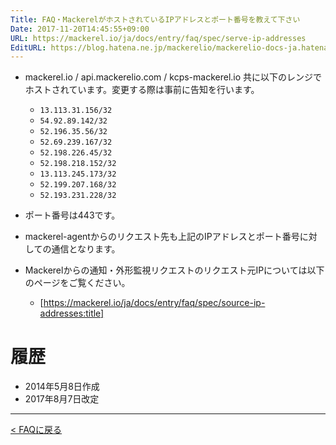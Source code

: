 ```yaml
---
Title: FAQ・MackerelがホストされているIPアドレスとポート番号を教えて下さい
Date: 2017-11-20T14:45:55+09:00
URL: https://mackerel.io/ja/docs/entry/faq/spec/serve-ip-addresses
EditURL: https://blog.hatena.ne.jp/mackerelio/mackerelio-docs-ja.hatenablog.mackerel.io/atom/entry/8599973812319463182
---
```


* mackerel.io / api.mackerelio.com / kcps-mackerel.io 共に以下のレンジでホストされています。変更する際は事前に告知を行います。
  * `13.113.31.156/32`
  * `54.92.89.142/32`
  * `52.196.35.56/32`
  * `52.69.239.167/32`
  * `52.198.226.45/32`
  * `52.198.218.152/32`
  * `13.113.245.173/32`
  * `52.199.207.168/32`
  * `52.193.231.228/32`
* ポート番号は443です。
* mackerel-agentからのリクエスト先も上記のIPアドレスとポート番号に対しての通信となります。

* Mackerelからの通知・外形監視リクエストのリクエスト元IPについては以下のページをご覧ください。
  * [https://mackerel.io/ja/docs/entry/faq/spec/source-ip-addresses:title]

# 履歴
* 2014年5月8日作成
* 2017年8月7日改定

---

[< FAQに戻る](https://mackerel.io/ja/docs/entry/faq)
